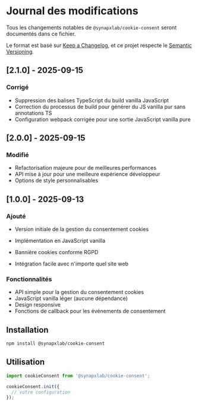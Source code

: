 # Journal des modifications

Tous les changements notables de `@synapxlab/cookie-consent` seront documentés dans ce fichier.

Le format est basé sur [Keep a Changelog](https://keepachangelog.com/en/1.0.0/),
et ce projet respecte le [Semantic Versioning](https://semver.org/spec/v2.0.0.html).


## [2.1.0] - 2025-09-15

### Corrigé
- Suppression des balises TypeScript du build vanilla JavaScript
- Correction du processus de build pour générer du JS vanilla pur sans annotations TS
- Configuration webpack corrigée pour une sortie JavaScript vanilla pure

## [2.0.0] - 2025-09-15

### Modifié
- Refactorisation majeure pour de meilleures performances
- API mise à jour pour une meilleure expérience développeur
- Options de style personnalisables

## [1.0.0] - 2025-09-13

### Ajouté
- Version initiale de la gestion du consentement cookies
- Implémentation en JavaScript vanilla
- Bannière cookies conforme RGPD

- Intégration facile avec n'importe quel site web

### Fonctionnalités
- API simple pour la gestion du consentement cookies
- JavaScript vanilla léger (aucune dépendance)
- Design responsive
- Fonctions de callback pour les événements de consentement

## Installation

```bash
npm install @synapxlab/cookie-consent
```

## Utilisation

```javascript
import cookieConsent from '@synapxlab/cookie-consent';

cookieConsent.init({
  // votre configuration
});
```